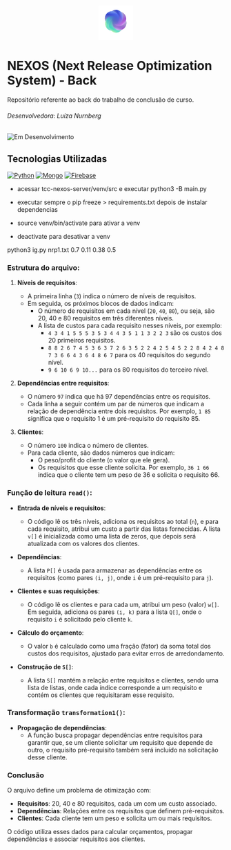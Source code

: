 <p align="center">
  <img src="nextReleaseProblem-main/logo.png" alt="NEXOS Logo" width="80" height="80">
</p>

# NEXOS (Next Release Optimization System) - Back

Repositório referente ao back do trabalho de conclusão de curso.

###### Desenvolvedora: Luíza Nurnberg

![Em Desenvolvimento](https://img.shields.io/badge/Status-Em_Desenvolvimento-green)

## Tecnologias Utilizadas
[![Python](https://skillicons.dev/icons?i=python)](https://www.pyhton.com)
[![Mongo](https://skillicons.dev/icons?i=mongo)](https://www.mongodb.com)
[![Firebase](https://skillicons.dev/icons?i=firebase)](https://www.firebase.com)

- acessar tcc-nexos-server/venv/src e executar python3 -B main.py
- executar sempre o pip freeze > requirements.txt depois de instalar dependencias

- source venv/bin/activate para ativar a venv
- deactivate para desativar a venv 

python3 ig.py nrp1.txt 0.7 0.11 0.38 0.5

### Estrutura do arquivo:

1. **Níveis de requisitos**:
   - A primeira linha (`3`) indica o número de níveis de requisitos.
   - Em seguida, os próximos blocos de dados indicam:
     - O número de requisitos em cada nível (`20`, `40`, `80`), ou seja, são 20, 40 e 80 requisitos em três diferentes níveis.
     - A lista de custos para cada requisito nesses níveis, por exemplo:
       - `4 3 4 1 5 5 5 3 5 3 4 4 3 5 1 1 3 2 2 3` são os custos dos 20 primeiros requisitos.
       - `8 8 2 6 7 4 5 3 6 3 7 2 6 3 5 2 2 4 2 5 4 5 2 2 8 4 2 4 8 7 3 6 6 4 3 6 4 8 6 7` para os 40 requisitos do segundo nível.
       - `9 6 10 6 9 10...` para os 80 requisitos do terceiro nível.

2. **Dependências entre requisitos**:
   - O número `97` indica que há 97 dependências entre os requisitos.
   - Cada linha a seguir contém um par de números que indicam a relação de dependência entre dois requisitos. Por exemplo, `1 85` significa que o requisito 1 é um pré-requisito do requisito 85.

3. **Clientes**:
   - O número `100` indica o número de clientes.
   - Para cada cliente, são dados números que indicam:
     - O peso/profit do cliente (o valor que ele gera).
     - Os requisitos que esse cliente solicita. Por exemplo, `36 1 66` indica que o cliente tem um peso de 36 e solicita o requisito 66.

### Função de leitura `read()`:

- **Entrada de níveis e requisitos**:
  - O código lê os três níveis, adiciona os requisitos ao total (`n`), e para cada requisito, atribui um custo a partir das listas fornecidas. A lista `v[]` é inicializada como uma lista de zeros, que depois será atualizada com os valores dos clientes.

- **Dependências**:
  - A lista `P[]` é usada para armazenar as dependências entre os requisitos (como pares `(i, j)`, onde `i` é um pré-requisito para `j`).

- **Clientes e suas requisições**:
  - O código lê os clientes e para cada um, atribui um peso (valor) `w[]`. Em seguida, adiciona os pares `(i, k)` para a lista `Q[]`, onde o requisito `i` é solicitado pelo cliente `k`.

- **Cálculo do orçamento**:
  - O valor `b` é calculado como uma fração (fator) da soma total dos custos dos requisitos, ajustado para evitar erros de arredondamento.

- **Construção de `S[]`**:
  - A lista `S[]` mantém a relação entre requisitos e clientes, sendo uma lista de listas, onde cada índice corresponde a um requisito e contém os clientes que requisitaram esse requisito.

### Transformação `transformation1()`:

- **Propagação de dependências**:
  - A função busca propagar dependências entre requisitos para garantir que, se um cliente solicitar um requisito que depende de outro, o requisito pré-requisito também será incluído na solicitação desse cliente.

### Conclusão

O arquivo define um problema de otimização com:
- **Requisitos**: 20, 40 e 80 requisitos, cada um com um custo associado.
- **Dependências**: Relações entre os requisitos que definem pré-requisitos.
- **Clientes**: Cada cliente tem um peso e solicita um ou mais requisitos.

O código utiliza esses dados para calcular orçamentos, propagar dependências e associar requisitos aos clientes.